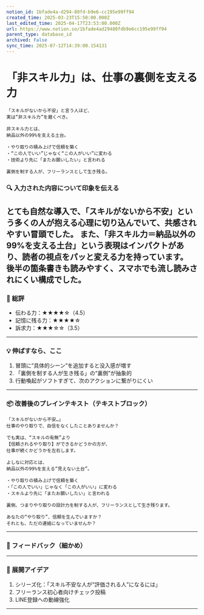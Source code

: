 ```yaml
---
notion_id: 1bfade4a-d294-80fd-b9e6-cc195e99ff94
created_time: 2025-03-23T15:50:00.000Z
last_edited_time: 2025-04-17T23:53:00.000Z
url: https://www.notion.so/1bfade4ad29480fdb9e6cc195e99ff94
parent_type: database_id
archived: False
sync_time: 2025-07-12T14:39:00.154131
---
```


# 「非スキル力」は、仕事の裏側を支える力

```plain text
「スキルがないから不安」と言う人ほど、
実は“非スキル力”を磨くべき。

非スキル力とは、
納品以外の99%を支える土台。

・やり取りの積み上げで信頼を築く
・“この人でいい”じゃなく“この人がいい”に変わる
・技術より先に「またお願いしたい」と言われる

裏側を制する人が、フリーランスとして生き残る。
```
### 🔍 入力された内容について印象を伝える
とても自然な導入で、「スキルがないから不安」という多くの人が抱える心理に切り込んでいて、共感されやすい冒頭でした。
また、「非スキル力＝納品以外の99%を支える土台」という表現はインパクトがあり、読者の視点をパッと変える力を持っています。
後半の箇条書きも読みやすく、スマホでも流し読みされにくい構成でした。
---
### 🧾 総評
- 伝わる力：★★★★☆（4.5）
- 記憶に残る力：★★★★☆
- 訴求力：★★★☆☆（3.5）
---
### 💡 伸ばすなら、ここ
1. 冒頭に“具体的シーン”を追加すると没入感が増す
1. 「裏側を制する人が生き残る」の“裏側”が抽象的
1. 行動喚起がソフトすぎて、次のアクションに繋がりにくい
---
### 📦 改善後のプレインテキスト（テキストブロック）
```plain text
「スキルがないから不安…」
仕事のやり取りで、自信をなくしたことありませんか？

でも実は、“スキルの有無”より
【信頼されるやり取り】ができるかどうかの方が、
仕事が続くかどうかを左右します。

よしなに対応とは、
納品以外の99%を支える“見えない土台”。

・やり取りの積み上げで信頼を築く
・「この人でいい」じゃなく「この人がいい」に変わる
・スキルより先に「またお願いしたい」と言われる

裏側、つまりやり取りの設計力を制する人が、フリーランスとして生き残ります。

あなたの“やり取り”、信頼を生んでいますか？
それとも、ただの連絡になっていませんか？
```
---
### 🔧 フィードバック（細かめ）
---
### 🚀 展開アイデア
1. シリーズ化：「スキル不安な人が“評価される人”になるには」
1. フリーランス初心者向けチェック投稿
1. LINE登録への動線強化
---